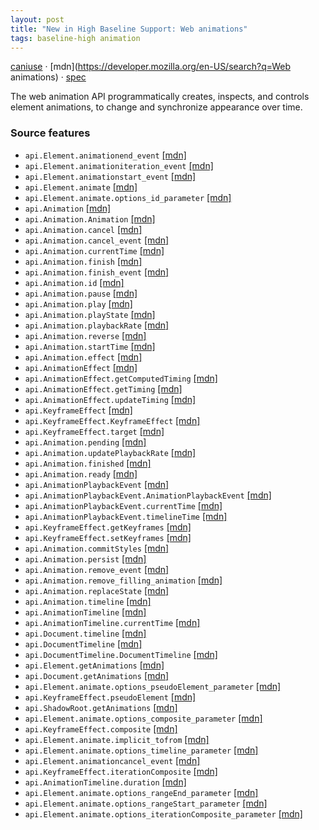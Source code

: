```yaml
---
layout: post
title: "New in High Baseline Support: Web animations"
tags: baseline-high animation
---
```


[caniuse](https://caniuse.com/?search=web-animations) · [mdn](https://developer.mozilla.org/en-US/search?q=Web animations) · [spec](https://drafts.csswg.org/web-animations-1/)

The web animation API programmatically creates, inspects, and controls element animations, to change and synchronize appearance over time.

### Source features

- ``api.Element.animationend_event`` [[mdn]](https://developer.mozilla.org/en-US/search?q=api.Element.animationend_event)
- ``api.Element.animationiteration_event`` [[mdn]](https://developer.mozilla.org/en-US/search?q=api.Element.animationiteration_event)
- ``api.Element.animationstart_event`` [[mdn]](https://developer.mozilla.org/en-US/search?q=api.Element.animationstart_event)
- ``api.Element.animate`` [[mdn]](https://developer.mozilla.org/en-US/search?q=api.Element.animate)
- ``api.Element.animate.options_id_parameter`` [[mdn]](https://developer.mozilla.org/en-US/search?q=api.Element.animate.options_id_parameter)
- ``api.Animation`` [[mdn]](https://developer.mozilla.org/en-US/search?q=api.Animation)
- ``api.Animation.Animation`` [[mdn]](https://developer.mozilla.org/en-US/search?q=api.Animation.Animation)
- ``api.Animation.cancel`` [[mdn]](https://developer.mozilla.org/en-US/search?q=api.Animation.cancel)
- ``api.Animation.cancel_event`` [[mdn]](https://developer.mozilla.org/en-US/search?q=api.Animation.cancel_event)
- ``api.Animation.currentTime`` [[mdn]](https://developer.mozilla.org/en-US/search?q=api.Animation.currentTime)
- ``api.Animation.finish`` [[mdn]](https://developer.mozilla.org/en-US/search?q=api.Animation.finish)
- ``api.Animation.finish_event`` [[mdn]](https://developer.mozilla.org/en-US/search?q=api.Animation.finish_event)
- ``api.Animation.id`` [[mdn]](https://developer.mozilla.org/en-US/search?q=api.Animation.id)
- ``api.Animation.pause`` [[mdn]](https://developer.mozilla.org/en-US/search?q=api.Animation.pause)
- ``api.Animation.play`` [[mdn]](https://developer.mozilla.org/en-US/search?q=api.Animation.play)
- ``api.Animation.playState`` [[mdn]](https://developer.mozilla.org/en-US/search?q=api.Animation.playState)
- ``api.Animation.playbackRate`` [[mdn]](https://developer.mozilla.org/en-US/search?q=api.Animation.playbackRate)
- ``api.Animation.reverse`` [[mdn]](https://developer.mozilla.org/en-US/search?q=api.Animation.reverse)
- ``api.Animation.startTime`` [[mdn]](https://developer.mozilla.org/en-US/search?q=api.Animation.startTime)
- ``api.Animation.effect`` [[mdn]](https://developer.mozilla.org/en-US/search?q=api.Animation.effect)
- ``api.AnimationEffect`` [[mdn]](https://developer.mozilla.org/en-US/search?q=api.AnimationEffect)
- ``api.AnimationEffect.getComputedTiming`` [[mdn]](https://developer.mozilla.org/en-US/search?q=api.AnimationEffect.getComputedTiming)
- ``api.AnimationEffect.getTiming`` [[mdn]](https://developer.mozilla.org/en-US/search?q=api.AnimationEffect.getTiming)
- ``api.AnimationEffect.updateTiming`` [[mdn]](https://developer.mozilla.org/en-US/search?q=api.AnimationEffect.updateTiming)
- ``api.KeyframeEffect`` [[mdn]](https://developer.mozilla.org/en-US/search?q=api.KeyframeEffect)
- ``api.KeyframeEffect.KeyframeEffect`` [[mdn]](https://developer.mozilla.org/en-US/search?q=api.KeyframeEffect.KeyframeEffect)
- ``api.KeyframeEffect.target`` [[mdn]](https://developer.mozilla.org/en-US/search?q=api.KeyframeEffect.target)
- ``api.Animation.pending`` [[mdn]](https://developer.mozilla.org/en-US/search?q=api.Animation.pending)
- ``api.Animation.updatePlaybackRate`` [[mdn]](https://developer.mozilla.org/en-US/search?q=api.Animation.updatePlaybackRate)
- ``api.Animation.finished`` [[mdn]](https://developer.mozilla.org/en-US/search?q=api.Animation.finished)
- ``api.Animation.ready`` [[mdn]](https://developer.mozilla.org/en-US/search?q=api.Animation.ready)
- ``api.AnimationPlaybackEvent`` [[mdn]](https://developer.mozilla.org/en-US/search?q=api.AnimationPlaybackEvent)
- ``api.AnimationPlaybackEvent.AnimationPlaybackEvent`` [[mdn]](https://developer.mozilla.org/en-US/search?q=api.AnimationPlaybackEvent.AnimationPlaybackEvent)
- ``api.AnimationPlaybackEvent.currentTime`` [[mdn]](https://developer.mozilla.org/en-US/search?q=api.AnimationPlaybackEvent.currentTime)
- ``api.AnimationPlaybackEvent.timelineTime`` [[mdn]](https://developer.mozilla.org/en-US/search?q=api.AnimationPlaybackEvent.timelineTime)
- ``api.KeyframeEffect.getKeyframes`` [[mdn]](https://developer.mozilla.org/en-US/search?q=api.KeyframeEffect.getKeyframes)
- ``api.KeyframeEffect.setKeyframes`` [[mdn]](https://developer.mozilla.org/en-US/search?q=api.KeyframeEffect.setKeyframes)
- ``api.Animation.commitStyles`` [[mdn]](https://developer.mozilla.org/en-US/search?q=api.Animation.commitStyles)
- ``api.Animation.persist`` [[mdn]](https://developer.mozilla.org/en-US/search?q=api.Animation.persist)
- ``api.Animation.remove_event`` [[mdn]](https://developer.mozilla.org/en-US/search?q=api.Animation.remove_event)
- ``api.Animation.remove_filling_animation`` [[mdn]](https://developer.mozilla.org/en-US/search?q=api.Animation.remove_filling_animation)
- ``api.Animation.replaceState`` [[mdn]](https://developer.mozilla.org/en-US/search?q=api.Animation.replaceState)
- ``api.Animation.timeline`` [[mdn]](https://developer.mozilla.org/en-US/search?q=api.Animation.timeline)
- ``api.AnimationTimeline`` [[mdn]](https://developer.mozilla.org/en-US/search?q=api.AnimationTimeline)
- ``api.AnimationTimeline.currentTime`` [[mdn]](https://developer.mozilla.org/en-US/search?q=api.AnimationTimeline.currentTime)
- ``api.Document.timeline`` [[mdn]](https://developer.mozilla.org/en-US/search?q=api.Document.timeline)
- ``api.DocumentTimeline`` [[mdn]](https://developer.mozilla.org/en-US/search?q=api.DocumentTimeline)
- ``api.DocumentTimeline.DocumentTimeline`` [[mdn]](https://developer.mozilla.org/en-US/search?q=api.DocumentTimeline.DocumentTimeline)
- ``api.Element.getAnimations`` [[mdn]](https://developer.mozilla.org/en-US/search?q=api.Element.getAnimations)
- ``api.Document.getAnimations`` [[mdn]](https://developer.mozilla.org/en-US/search?q=api.Document.getAnimations)
- ``api.Element.animate.options_pseudoElement_parameter`` [[mdn]](https://developer.mozilla.org/en-US/search?q=api.Element.animate.options_pseudoElement_parameter)
- ``api.KeyframeEffect.pseudoElement`` [[mdn]](https://developer.mozilla.org/en-US/search?q=api.KeyframeEffect.pseudoElement)
- ``api.ShadowRoot.getAnimations`` [[mdn]](https://developer.mozilla.org/en-US/search?q=api.ShadowRoot.getAnimations)
- ``api.Element.animate.options_composite_parameter`` [[mdn]](https://developer.mozilla.org/en-US/search?q=api.Element.animate.options_composite_parameter)
- ``api.KeyframeEffect.composite`` [[mdn]](https://developer.mozilla.org/en-US/search?q=api.KeyframeEffect.composite)
- ``api.Element.animate.implicit_tofrom`` [[mdn]](https://developer.mozilla.org/en-US/search?q=api.Element.animate.implicit_tofrom)
- ``api.Element.animate.options_timeline_parameter`` [[mdn]](https://developer.mozilla.org/en-US/search?q=api.Element.animate.options_timeline_parameter)
- ``api.Element.animationcancel_event`` [[mdn]](https://developer.mozilla.org/en-US/search?q=api.Element.animationcancel_event)
- ``api.KeyframeEffect.iterationComposite`` [[mdn]](https://developer.mozilla.org/en-US/search?q=api.KeyframeEffect.iterationComposite)
- ``api.AnimationTimeline.duration`` [[mdn]](https://developer.mozilla.org/en-US/search?q=api.AnimationTimeline.duration)
- ``api.Element.animate.options_rangeEnd_parameter`` [[mdn]](https://developer.mozilla.org/en-US/search?q=api.Element.animate.options_rangeEnd_parameter)
- ``api.Element.animate.options_rangeStart_parameter`` [[mdn]](https://developer.mozilla.org/en-US/search?q=api.Element.animate.options_rangeStart_parameter)
- ``api.Element.animate.options_iterationComposite_parameter`` [[mdn]](https://developer.mozilla.org/en-US/search?q=api.Element.animate.options_iterationComposite_parameter)
